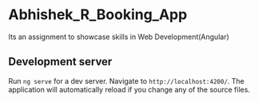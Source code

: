# Abhishek_R_Booking_App
Its an assignment to showcase skills in Web Development(Angular)

## Development server

Run `ng serve` for a dev server. Navigate to `http://localhost:4200/`. The application will automatically reload if you change any of the source files.



